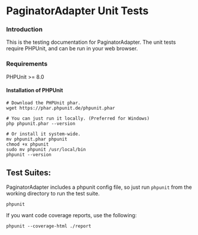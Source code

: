 # PaginatorAdapter Unit Tests #

### Introduction

This is the testing documentation for PaginatorAdapter. The unit tests require PHPUnit,
and can be run in your web browser.

### Requirements

PHPUnit >= 8.0

#### Installation of PHPUnit

    # Download the PHPUnit phar.
    wget https://phar.phpunit.de/phpunit.phar

    # You can just run it locally. (Preferred for Windows)
    php phpunit.phar --version

    # Or install it system-wide.
    mv phpunit.phar phpunit
    chmod +x phpunit
    sudo mv phpunit /usr/local/bin
    phpunit --version

## Test Suites:

PaginatorAdapter includes a phpunit config file, so just run `phpunit` from the working
directory to run the test suite.

```
phpunit
```

If you want code coverage reports, use the following:

```
phpunit --coverage-html ./report
```

